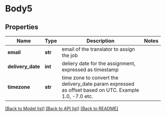 # Body5

## Properties
Name | Type | Description | Notes
------------ | ------------- | ------------- | -------------
**email** | **str** | email of the translator to assign the job | 
**delivery_date** | **int** | deliery date for the assignment, expressed as timestamp | 
**timezone** | **str** | time zone to convert the delivery_date param expressed as offset based on UTC. Example 1.0, -7.0 etc. | 

[[Back to Model list]](../README.md#documentation-for-models) [[Back to API list]](../README.md#documentation-for-api-endpoints) [[Back to README]](../README.md)

